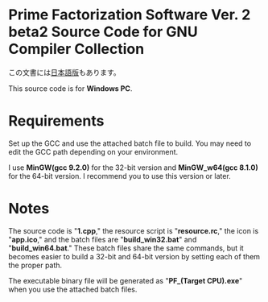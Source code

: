 # Prime Factorization Software Ver. 2 beta2 Source Code for GNU Compiler Collection
この文書には[日本語版](readme.md)もあります。

This source code is for **Windows PC**.

# Requirements
Set up the GCC and use the attached batch file to build. You may need to edit the GCC path depending on your environment.

I use **MinGW(gcc 9.2.0)** for the 32-bit version and **MinGW_w64(gcc 8.1.0)** for the 64-bit version. I recommend you to use this version or later.

# Notes
The source code is "**1.cpp**," the resource script is "**resource.rc**," the icon is "**app.ico**," and the batch files are "**build_win32.bat**" and "**build_win64.bat**." These batch files share the same commands, but it becomes easier to build a 32-bit and 64-bit version by setting each of them the proper path.

The executable binary file will be generated as "**PF_(Target CPU).exe**" when you use the attached batch files.